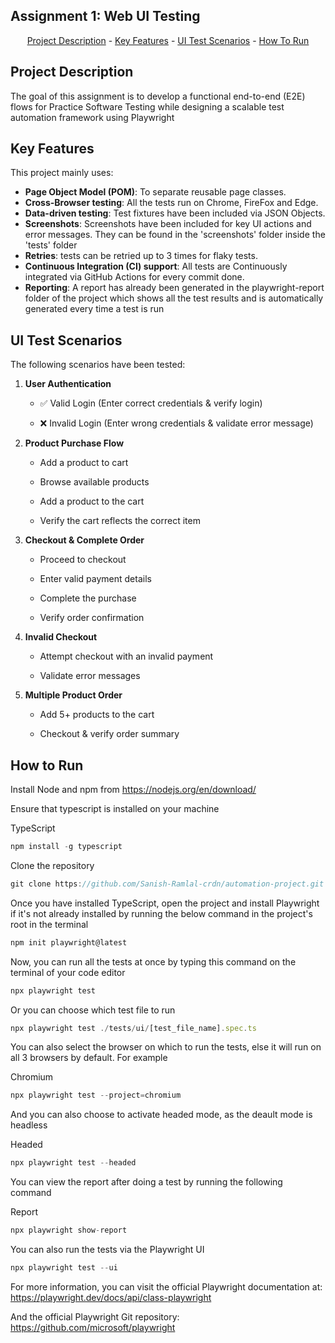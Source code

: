 ## Assignment 1: Web UI Testing
<p align="center"><a href="#project-description">Project Description</a> -
<a href="#key-features">Key Features</a> - 
<a href="#ui-test-scenarios">UI Test Scenarios</a> -
<a href="#how-to-run">How To Run</a> 
</p>

## Project Description

The goal of this assignment is to develop a functional end-to-end (E2E) flows for Practice Software Testing while designing a scalable test automation framework using Playwright

## Key Features
This project mainly uses:

*   **Page Object Model (POM)**: To separate reusable page classes.
*   **Cross-Browser testing**: All the tests run on Chrome, FireFox and Edge.
*   **Data-driven testing**: Test fixtures have been included via JSON Objects.
*   **Screenshots**: Screenshots have been included for key UI actions and error messages. They can be found in the 'screenshots' folder inside the 'tests' folder
*   **Retries**: tests can be retried up to 3 times for flaky tests.
*   **Continuous Integration (CI) support**: All tests are Continuously integrated via GitHub Actions for every commit done.
*   **Reporting**: A report has already been generated in the playwright-report folder of the project which shows all the test results and is automatically generated every time a test is run

## UI Test Scenarios

The following scenarios have been tested:
1. **User Authentication**

    *  ✅ Valid Login (Enter correct credentials & verify login)

    *  ❌ Invalid Login (Enter wrong credentials & validate error message)

2. **Product Purchase Flow**

    * Add a product to cart

    *  Browse available products

    *  Add a product to the cart

    *  Verify the cart reflects the correct item

3. **Checkout & Complete Order**

    *  Proceed to checkout

    *  Enter valid payment details

    *  Complete the purchase

    *  Verify order confirmation

4. **Invalid Checkout**

    *  Attempt checkout with an invalid payment

    *  Validate error messages

5. **Multiple Product Order**

    *  Add 5+ products to the cart

    *  Checkout & verify order summary


## How to Run
Install Node and npm from 
https://nodejs.org/en/download/

Ensure that typescript is installed on your machine

TypeScript
```javascript
npm install -g typescript
```

Clone the repository 
```javascript
git clone https://github.com/Sanish-Ramlal-crdn/automation-project.git
```

Once you have installed TypeScript, open the project and install Playwright if it's not already installed by running the below command in the project's root in the terminal
```javascript
npm init playwright@latest
```

Now, you can run all the tests at once by typing this command on the terminal of your code editor
```javascript
npx playwright test
```

Or you can choose which test file to run
```javascript
npx playwright test ./tests/ui/[test_file_name].spec.ts
```

You can also select the browser on which to run the tests, else it will run on all 3 browsers by default. For example

Chromium
```javascript
npx playwright test --project=chromium
```

And you can also choose to activate headed mode, as the deault mode is headless

Headed
```javascript
npx playwright test --headed
```

You can view the report after doing a test by running the following command

Report
```javascript
npx playwright show-report
```

You can also run the tests via the Playwright UI
```javascript
npx playwright test --ui
```

For more information, you can visit the official Playwright documentation at: 
https://playwright.dev/docs/api/class-playwright

And the official Playwright Git repository: https://github.com/microsoft/playwright